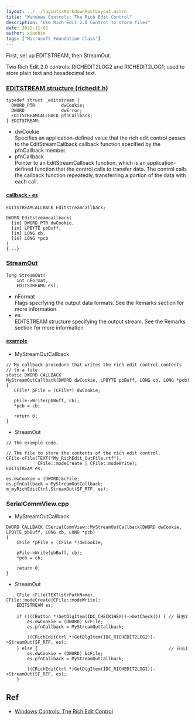 ```yaml
---
layout: ../../layouts/MarkdownPostLayout.astro
title: "Windows Controls: The Rich Edit Control"
description: "Use Rich Edit 2.0 Control to store files"
date: 2025-11-01
author: xiaobin
tags: ["Microsoft Foundation Class"]
---
```

First, set up EDITSTREAM, then StreamOut.

Two Rich Edit 2.0 controls: RICHEDIT2LOG2 and RICHEDIT2LOG1; used to store plain text and hexadecimal text.

### [EDITSTREAM structure (richedit.h)](https://learn.microsoft.com/en-us/windows/win32/api/richedit/ns-richedit-editstream)
```
typedef struct _editstream {
  DWORD_PTR          dwCookie;
  DWORD              dwError;
  EDITSTREAMCALLBACK pfnCallback;
} EDITSTREAM;
```
- dwCookie    
Specifies an application-defined value that the rich edit control passes to the EditStreamCallback callback function specified by the pfnCallback member.
- pfnCallback    
Pointer to an EditStreamCallback function, which is an application-defined function that the control calls to transfer data. 
The control calls the callback function repeatedly, transferring a portion of the data with each call.

#### [callback - es](https://learn.microsoft.com/en-us/windows/win32/api/richedit/nc-richedit-editstreamcallback)
```
EDITSTREAMCALLBACK Editstreamcallback;

DWORD Editstreamcallback(
  [in] DWORD_PTR dwCookie,
  [in] LPBYTE pbBuff,
  [in] LONG cb,
  [in] LONG *pcb
)
{...}
```

### [StreamOut](https://learn.microsoft.com/en-us/cpp/mfc/reference/cricheditctrl-class?view=msvc-170#streamout)
```
long StreamOut(
    int nFormat,
    EDITSTREAM& es);
```
- nFormat    
Flags specifying the output data formats. See the Remarks section for more information.
- es    
EDITSTREAM structure specifying the output stream. See the Remarks section for more information.

#### [example](https://learn.microsoft.com/en-us/cpp/mfc/reference/cricheditctrl-class?view=msvc-170#example-47)
- MyStreamOutCallback
```
// My callback procedure that writes the rich edit control contents
// to a file.
static DWORD CALLBACK 
MyStreamOutCallback(DWORD dwCookie, LPBYTE pbBuff, LONG cb, LONG *pcb)
{
   CFile* pFile = (CFile*) dwCookie;

   pFile->Write(pbBuff, cb);
   *pcb = cb;

   return 0;
}
```
- StreamOut
```
// The example code.

// The file to store the contents of the rich edit control.
CFile cFile(TEXT("My_RichEdit_OutFile.rtf"),
            CFile::modeCreate | CFile::modeWrite);
EDITSTREAM es;

es.dwCookie = (DWORD)&cFile;
es.pfnCallback = MyStreamOutCallback;
m_myRichEditCtrl.StreamOut(SF_RTF, es);
```

### SerialCommView.cpp
- MyStreamOutCallback
```
DWORD CALLBACK CSerialCommView::MyStreamOutCallback(DWORD dwCookie, LPBYTE pbBuff, LONG cb, LONG *pcb)
{
    CFile *pFile = (CFile *)dwCookie;

    pFile->Write(pbBuff, cb);
    *pcb = cb;

    return 0;
}
```
- StreamOut
```
    CFile cFile(TEXT(strPathName), CFile::modeCreate|CFile::modeWrite);
    EDITSTREAM es;

    if (((CButton *)GetDlgItem(IDC_CHECK1HEX))->GetCheck()) { // 日志2
        es.dwCookie = (DWORD) &cFile;
        es.pfnCallback = MyStreamOutCallback;

        ((CRichEditCtrl *)GetDlgItem(IDC_RICHEDIT2LOG2))->StreamOut(SF_RTF, es);
    } else {                                                  // 日志1
        es.dwCookie = (DWORD) &cFile;
        es.pfnCallback = MyStreamOutCallback;

        ((CRichEditCtrl *)GetDlgItem(IDC_RICHEDIT2LOG1))->StreamOut(SF_RTF, es);
    }
```

## Ref
- [Windows Controls: The Rich Edit Control](https://www.functionx.com/visualc/controls/richedit.htm)
